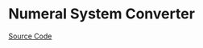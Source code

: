 # Numeral System Converter

[Source Code](<./Numeral System Converter/task/src/converter/Main.java>)